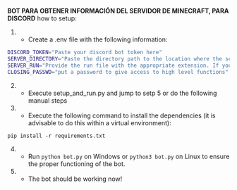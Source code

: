 **BOT PARA OBTENER INFORMACIÓN DEL SERVIDOR DE MINECRAFT, PARA DISCORD**
how to setup:

1. - Create a .env file with the following information:
```bash
DISCORD_TOKEN="Paste your discord bot token here"
SERVER_DIRECTORY="Paste the directory path to the location where the server is stored here."
SERVER_RUN="Provide the run file with the appropriate extension. If you're using a Windows OS, paste the .bat file; if you're on Linux, paste the .sh file here."
CLOSING_PASSWD="put a password to give access to high level functions"
```
2. - Execute setup_and_run.py and jump to setp 5 or do the following manual steps

3. - Execute the following command to install the dependencies (it is advisable to do this within a virtual environment):

`pip install -r requirements.txt`

4. - Run `python bot.py` on Windows or `python3 bot.py` on Linux to ensure the proper functioning of the bot.

5. - The bot should be working now!
